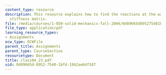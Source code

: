 ```yaml
---
content_type: resource
description: This resource explains how to find the reactions at the wall and the
  stiffness matrix.
file: /media/courses/1-050-solid-mechanics-fall-2004/0d89665d895275401bfd19b2ae6df187_class04_23.pdf
file_type: application/pdf
learning_resource_types:
- Assignments
ocw_type: OCWFile
parent_title: Assignments
parent_type: CourseSection
resourcetype: Document
title: class04_23.pdf
uid: 0d89665d-8952-7540-1bfd-19b2ae6df187
---
```

